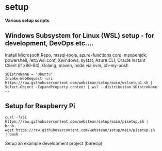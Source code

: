 # setup

**Various setup scripts**

## Windows Subsystem for Linux (WSL) setup - for development, DevOps etc....

Install Microsooft Repo, mssql-tools, azure-functions core, msopenjdk, powershell, /etc/wsl.conf, Xwindows, systat, Azure CLI, Oracle Instant Client (if x86-64), Golang, maven, node via nvm, oh-my-posh

```log
$DistroName = 'Ubuntu'
Invoke-WebRequest -uri https://raw.githubusercontent.com/webstean/setup/main/wslsetup1.sh | Select-Object -ExpandProperty content | wsl --distribution $DistroName --
```

## Setup for Raspberry Pi

```log
curl -fsSL https://raw.githubusercontent.com/webstean/setup/main/pisetup.sh | bash -
wget https://raw.githubusercontent.com/webstean/setup/main/pisetup.sh | bash -
```

Setup an example development project (baresip)



